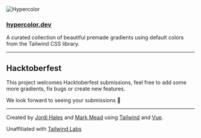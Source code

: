 ![Hypercolor](https://hypercolor.dev/social.png)

### [hypercolor.dev](https://hypercolor.dev/)

A curated collection of beautiful premade gradients using default colors from the Tailwind CSS library.

---

## Hacktoberfest

This project welcomes Hacktoberfest submissions, feel free to add some more gradients, fix bugs or create new features.

We look forward to seeing your submissions 🤟

---

Created by [Jordi Hales](https://twitter.com/consolelogjordi) and [Mark Mead](https://twitter.com/itsmarkmead) using [Tailwind](https://tailwindcss.com/) and [Vue](https://vuejs.org/).

Unaffiliated with [Tailwind Labs](https://twitter.com/tailwindlabs)
